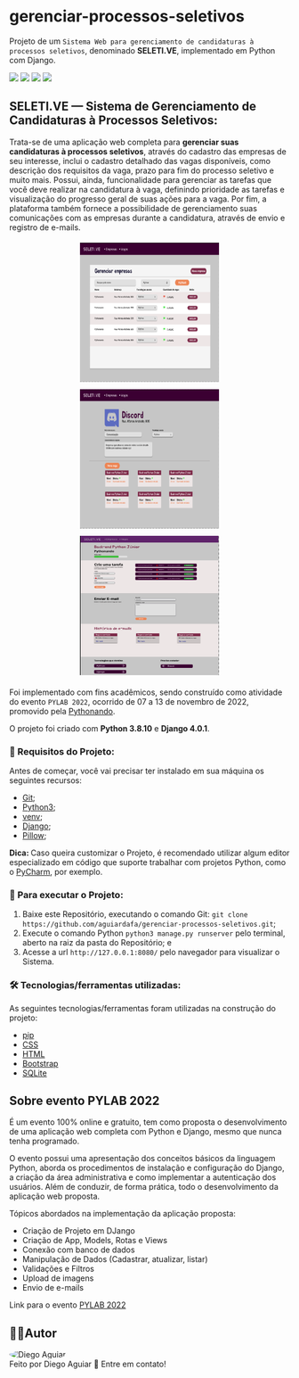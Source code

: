 # gerenciar-processos-seletivos

Projeto de um `Sistema Web para gerenciamento de candidaturas à processos seletivos`, denominado <b>SELETI.VE</b>, implementado em Python com Django.

<a href="#backers" alt="Last Commit">
<img src="https://img.shields.io/github/last-commit/aguiardafa/gerenciar-processos-seletivos" /></a>
<a href="https://github.com/aguiardafa/gerenciar-processos-seletivos/pulse" alt="Activity">
<img src="https://img.shields.io/github/commit-activity/y/aguiardafa/gerenciar-processos-seletivos" /></a>
<a href="#backers" alt="Repository Size">
<img src="https://img.shields.io/github/repo-size/aguiardafa/gerenciar-processos-seletivos" /></a>
<a href="#backers" alt="Language Portuguese">
<img src="https://img.shields.io/badge/language-Portuguese-yellow" /></a>

## SELETI.VE — Sistema de Gerenciamento de Candidaturas à Processos Seletivos:

Trata-se de uma aplicação web completa para <b>gerenciar suas candidaturas à processos seletivos</b>, através do cadastro das empresas de seu interesse, inclui o cadastro detalhado das vagas disponíveis, como descrição dos requisitos da vaga, prazo para fim do processo seletivo e muito mais. Possui, ainda, funcionalidade para gerenciar as tarefas que você deve realizar na candidatura à vaga, definindo prioridade as tarefas e visualização do progresso geral de suas ações para a vaga. Por fim, a plataforma também fornece a possibilidade de gerenciamento suas comunicações com as empresas durante a candidatura, através de envio e registro de e-mails.

<p align="center"><img alt="Imagem do Projeto" id="imagem1" title="#Projeto" width="250px" height="250px" src="https://raw.githubusercontent.com/aguiardafa/gerenciar-processos-seletivos/main/.github/Image1.png" style="margin: 5px !important;"/><img alt="Imagem do Projeto" id="imagem2" title="#Projeto" width="250px" height="250px" src="https://raw.githubusercontent.com/aguiardafa/gerenciar-processos-seletivos/main/.github/Image2.png" style="margin: 5px !important;"/><img alt="Imagem do Projeto" id="imagem3" title="#Projeto" width="250px" height="250px" src="https://raw.githubusercontent.com/aguiardafa/gerenciar-processos-seletivos/main/.github/Image3.png" style="margin: 5px !important;"/></p>

Foi implementado com fins acadêmicos, sendo construído como atividade do evento `PYLAB 2022`, ocorrido de 07 a 13 de novembro de 2022, promovido pela [Pythonando](https://pythonando.com.br/).

O projeto foi criado com <b>Python 3.8.10</b> e <b>Django 4.0.1</b>.

### 🛒 Requisitos do Projeto:

Antes de começar, você vai precisar ter instalado em sua máquina os seguintes recursos:

- [Git](https://git-scm.com/);
- [Python3](https://www.python.org/);
- [venv](https://docs.python.org/3/library/venv.html);
- [Django](https://www.djangoproject.com/);
- [Pillow](https://pillow.readthedocs.io/en/stable/);

<b>Dica: </b>Caso queira customizar o Projeto, é recomendado utilizar algum editor especializado em código que suporte trabalhar com projetos Python, como o [PyCharm](https://www.jetbrains.com/pt-br/pycharm/), por exemplo.

### 📀 Para executar o Projeto:

1. Baixe este Repositório, executando o comando Git: `git clone https://github.com/aguiardafa/gerenciar-processos-seletivos.git`;
2. Execute o comando Python `python3 manage.py runserver` pelo terminal, aberto na raiz da pasta do Repositório; e
3. Acesse a url `http://127.0.0.1:8080/` pelo navegador para visualizar o Sistema.

### 🛠 Tecnologias/ferramentas utilizadas:

As seguintes tecnologias/ferramentas foram utilizadas na construção do projeto:

- [pip](https://pip.pypa.io/)
- [CSS](https://developer.mozilla.org/pt-BR/docs/Web/CSS)
- [HTML](https://developer.mozilla.org/pt-BR/docs/Web/HTML)
- [Bootstrap](https://getbootstrap.com/)
- [SQLite](https://www.sqlite.org/index.html)

## Sobre evento PYLAB 2022

É um evento 100% online e gratuito, tem como proposta o desenvolvimento de uma aplicação web completa com Python e Django, mesmo que nunca tenha programado.

O evento possui uma apresentação dos conceitos básicos da linguagem Python, aborda os procedimentos de instalação e configuração do Django, a criação da área administrativa e como implementar a autenticação dos usuários. Além de conduzir, de forma prática, todo o desenvolvimento da aplicação web proposta.

Tópicos abordados na implementação da aplicação proposta:

- Criação de Projeto em DJango
- Criação de App, Models, Rotas e Views
- Conexão com banco de dados
- Manipulação de Dados (Cadastrar, atualizar, listar)
- Validações e Filtros
- Upload de imagens
- Envio de e-mails

Link para o evento [PYLAB 2022](https://pythonando.com.br/pylab/evento/)

## 👨‍💻Autor

<a href="https://github.com/aguiardafa" style="text-decoration: none;">
<img style="border-radius: 50% !important;" src="https://avatars.githubusercontent.com/u/16319889?v=4" width="48px" height="48px" alt="Diego Aguiar"/>
<br />
<span> Feito por Diego Aguiar 👋 Entre em contato! </span> 
</a>
